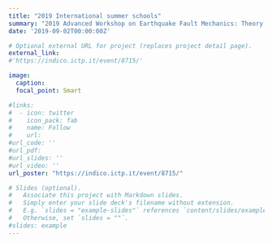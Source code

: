 ```yaml
---
title: "2019 International summer schools"
summary: "2019 Advanced Workshop on Earthquake Fault Mechanics: Theory, Simulation and Observations at ICTP, Trieste, Italy"
date: '2019-09-02T00:00:00Z'

# Optional external URL for project (replaces project detail page).
external_link:  
#'https://indico.ictp.it/event/8715/'

image:
  caption:
  focal_point: Smart

#links:
#  - icon: twitter
#    icon_pack: fab
#    name: Follow
#    url: 
#url_code: ''
#url_pdf: 
#url_slides: ''
#url_video: ''
url_poster: "https://indico.ictp.it/event/8715/"

# Slides (optional).
#   Associate this project with Markdown slides.
#   Simply enter your slide deck's filename without extension.
#   E.g. `slides = "example-slides"` references `content/slides/example-slides.md`.
#   Otherwise, set `slides = ""`.
#slides: example
---
```

